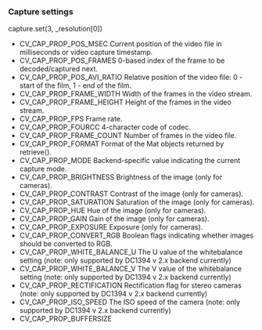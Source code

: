 ### Capture settings
capture.set(3, _resolution[0])
- CV_CAP_PROP_POS_MSEC Current position of the video file in milliseconds or video capture timestamp.
- CV_CAP_PROP_POS_FRAMES 0-based index of the frame to be decoded/captured next.
- CV_CAP_PROP_POS_AVI_RATIO Relative position of the video file: 0 - start of the film, 1 - end of the film.
- CV_CAP_PROP_FRAME_WIDTH Width of the frames in the video stream.
- CV_CAP_PROP_FRAME_HEIGHT Height of the frames in the video stream.
- CV_CAP_PROP_FPS Frame rate.
- CV_CAP_PROP_FOURCC 4-character code of codec.
- CV_CAP_PROP_FRAME_COUNT Number of frames in the video file.
- CV_CAP_PROP_FORMAT Format of the Mat objects returned by retrieve().
- CV_CAP_PROP_MODE Backend-specific value indicating the current capture mode.
- CV_CAP_PROP_BRIGHTNESS Brightness of the image (only for cameras).
- CV_CAP_PROP_CONTRAST Contrast of the image (only for cameras).
- CV_CAP_PROP_SATURATION Saturation of the image (only for cameras).
- CV_CAP_PROP_HUE Hue of the image (only for cameras).
- CV_CAP_PROP_GAIN Gain of the image (only for cameras).
- CV_CAP_PROP_EXPOSURE Exposure (only for cameras).
- CV_CAP_PROP_CONVERT_RGB Boolean flags indicating whether images should be converted to RGB.
- CV_CAP_PROP_WHITE_BALANCE_U The U value of the whitebalance setting (note: only supported by DC1394 v 2.x backend currently)
- CV_CAP_PROP_WHITE_BALANCE_V The V value of the whitebalance setting (note: only supported by DC1394 v 2.x backend currently)
- CV_CAP_PROP_RECTIFICATION Rectification flag for stereo cameras (note: only supported by DC1394 v 2.x backend currently)
- CV_CAP_PROP_ISO_SPEED The ISO speed of the camera (note: only supported by DC1394 v 2.x backend currently)
- CV_CAP_PROP_BUFFERSIZE